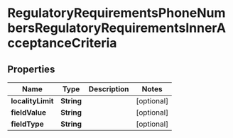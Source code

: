 

# RegulatoryRequirementsPhoneNumbersRegulatoryRequirementsInnerAcceptanceCriteria


## Properties

| Name | Type | Description | Notes |
|------------ | ------------- | ------------- | -------------|
|**localityLimit** | **String** |  |  [optional] |
|**fieldValue** | **String** |  |  [optional] |
|**fieldType** | **String** |  |  [optional] |



